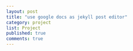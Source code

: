 ```yaml
---
layout: post
title: "use google docs as jekyll post editor"
category: project
list: Project
published: true
comments: true
---
```


<div class='fetchDocsHere'></div>

<script>
    const data_link = "https://docs.google.com/document/d/e/2PACX-1vTUdvNBnF_sTeHxC8Z0ve-WZ_c6SNEo-_RHGRquHwhlUY_p5GSzHLjSL0sZvuGuapdlUfdQA8XWKhRM/pub?embedded=true"
    fetchDocs(data_link)
</script>
